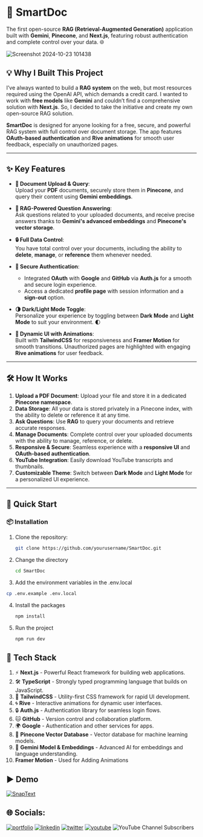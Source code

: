 # 🚀 SmartDoc

The first open-source **RAG (Retrieval-Augmented Generation)** application built with **Gemini**, **Pinecone**, and **Next.js**, featuring robust authentication and complete control over your data. 🌐

![Screenshot 2024-10-23 101438](https://github.com/user-attachments/assets/9afb2954-aa74-40cb-a970-c4b0fbd3e18a)

## 💡 Why I Built This Project

I’ve always wanted to build a **RAG system** on the web, but most resources required using the OpenAI API, which demands a credit card. I wanted to work with **free models** like **Gemini** and couldn’t find a comprehensive solution with **Next.js**. So, I decided to take the initiative and create my own open-source RAG solution.

**SmartDoc** is designed for anyone looking for a free, secure, and powerful RAG system with full control over document storage. The app features **OAuth-based authentication** and **Rive animations** for smooth user feedback, especially on unauthorized pages.

---

## ✨ Key Features

- **📄 Document Upload & Query**:  
   Upload your **PDF** documents, securely store them in **Pinecone**, and query their content using **Gemini embeddings**.
  
- **🧠 RAG-Powered Question Answering**:  
   Ask questions related to your uploaded documents, and receive precise answers thanks to **Gemini's advanced embeddings** and **Pinecone's vector storage**.

- **🔒 Full Data Control**:  
   You have total control over your documents, including the ability to **delete**, **manage**, or **reference** them whenever needed.

- **🔐 Secure Authentication**:  
   - Integrated **OAuth** with **Google** and **GitHub** via **Auth.js** for a smooth and secure login experience.
   - Access a dedicated **profile page** with session information and a **sign-out** option.

- **🌗 Dark/Light Mode Toggle**:  
   Personalize your experience by toggling between **Dark Mode** and **Light Mode** to suit your environment. 🌓

- **🎨 Dynamic UI with Animations**:  
   Built with **TailwindCSS** for responsiveness and **Framer Motion** for smooth transitions. Unauthorized pages are highlighted with engaging **Rive animations** for user feedback.
---

## 🛠️ How It Works

1. **Upload a PDF Document**: Upload your file and store it in a dedicated **Pinecone namespace**.
2. **Data Storage**: All your data is stored privately in a Pinecone index, with the ability to delete or reference it at any time.
3. **Ask Questions**: Use **RAG** to query your documents and retrieve accurate responses.
4. **Manage Documents**: Complete control over your uploaded documents with the ability to manage, reference, or delete.
5. **Responsive & Secure**: Seamless experience with a **responsive UI** and **OAuth-based authentication**.
6. **YouTube Integration**: Easily download YouTube transcripts and thumbnails.
7. **Customizable Theme**: Switch between **Dark Mode** and **Light Mode** for a personalized UI experience.

---

## 🚀 Quick Start

### 📦 Installation

1. Clone the repository:
   ```bash
   git clone https://github.com/yourusername/SmartDoc.git
   ```
2. Change the directory
   ```bash
   cd SmartDoc
   ```
3. Add the environment variables in the .env.local
  ```bash
  cp .env.example .env.local
  ```
4. Install the packages
   ```bash
   npm install
   ```
5. Run the project
   ```bash
   npm run dev
   ```
   
## 🚀 Tech Stack

1. ⚡ **Next.js** - Powerful React framework for building web applications.
2. 🛠️ **TypeScript** - Strongly typed programming language that builds on JavaScript.
3. 🎨 **TailwindCSS** - Utility-first CSS framework for rapid UI development.
4. 🌀 **Rive** - Interactive animations for dynamic user interfaces.
5. 🔒 **Auth.js** - Authentication library for seamless login flows.
6. 🐱 **GitHub** - Version control and collaboration platform.
7. 🌍 **Google** - Authentication and other services for apps.
8. 🧠 **Pinecone Vector Database** - Vector database for machine learning models.
9. 🤖 **Gemini Model & Embeddings** - Advanced AI for embeddings and language understanding.
10. **Framer Motion** - Used for Adding Animations

## ▶️ Demo

[![SnapText](https://img.youtube.com/vi/9d-zrrcsEew/0.jpg)](https://www.youtube.com/watch?v=9d-zrrcsEew)


## 🌐 Socials:
[![portfolio](https://img.shields.io/badge/my_portfolio-000?style=for-the-badge&logo=ko-fi&logoColor=white)](https://rajeshportfolio.me/)
[![linkedin](https://img.shields.io/badge/linkedin-0A66C2?style=for-the-badge&logo=linkedin&logoColor=white)](https://www.linkedin.com/in/rajesh-kanugu-aba8a3254/)
[![twitter](https://img.shields.io/badge/twitter-1DA1F2?style=for-the-badge&logo=twitter&logoColor=white)](https://twitter.com/exploringengin1)
[![youtube](https://img.shields.io/badge/YouTube-red?style=for-the-badge&logo=youtube&logoColor=white)](https://youtube.com/@RajeshKanugu)
![YouTube Channel Subscribers](https://img.shields.io/youtube/channel/subscribers/UCK8JZ6oQY32SQO3ohLWkuxw)
